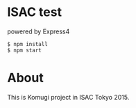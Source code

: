# ISAC test

powered by Express4

```
$ npm install
$ npm start
```

# About

This is Komugi project in ISAC Tokyo 2015.
